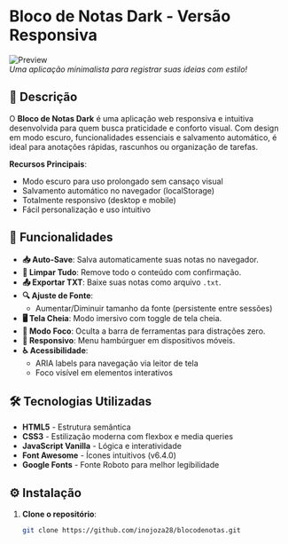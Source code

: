 # Bloco de Notas Dark - Versão Responsiva

![Preview](Minimalist_3D_Notebook_Icon_On_Soft_Peach_And_Blue_Background-removebg-preview.png)  
*Uma aplicação minimalista para registrar suas ideias com estilo!*

## 📝 Descrição

O **Bloco de Notas Dark** é uma aplicação web responsiva e intuitiva desenvolvida para quem busca praticidade e conforto visual. Com design em modo escuro, funcionalidades essenciais e salvamento automático, é ideal para anotações rápidas, rascunhos ou organização de tarefas.

**Recursos Principais**:
- Modo escuro para uso prolongado sem cansaço visual
- Salvamento automático no navegador (localStorage)
- Totalmente responsivo (desktop e mobile)
- Fácil personalização e uso intuitivo

## 🚀 Funcionalidades

- **📥 Auto-Save**: Salva automaticamente suas notas no navegador.
- **🧹 Limpar Tudo**: Remove todo o conteúdo com confirmação.
- **📤 Exportar TXT**: Baixe suas notas como arquivo `.txt`.
- **🔍 Ajuste de Fonte**:
  - Aumentar/Diminuir tamanho da fonte (persistente entre sessões)
- **🖥 Tela Cheia**: Modo imersivo com toggle de tela cheia.
- **🎯 Modo Foco**: Oculta a barra de ferramentas para distrações zero.
- **📱 Responsivo**: Menu hambúrguer em dispositivos móveis.
- **♿ Acessibilidade**:
  - ARIA labels para navegação via leitor de tela
  - Foco visível em elementos interativos

## 🛠 Tecnologias Utilizadas

- **HTML5** - Estrutura semântica
- **CSS3** - Estilização moderna com flexbox e media queries
- **JavaScript Vanilla** - Lógica e interatividade
- **Font Awesome** - Ícones intuitivos (v6.4.0)
- **Google Fonts** - Fonte Roboto para melhor legibilidade

## ⚙️ Instalação

1. **Clone o repositório**:
   ```bash
   git clone https://github.com/inojoza28/blocodenotas.git
